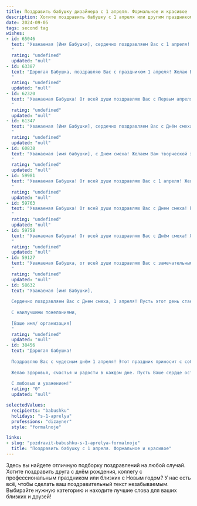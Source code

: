```yaml
---
title: Поздравить бабушку дизайнера с 1 апреля. Формальное и красивое
description: Хотите поздравить бабушку с 1 апреля или другим праздником? Наш ИИ создаст незабываемое поздравление, а вы обязательно выделитесь среди других.  
date: 2024-09-05
tags: second tag
wishes:
- id: 65046
  text: "Уважаемая [Имя Бабушки], сердечно поздравляем Вас с 1 апреля! Желаем Вам творческого вдохновения и ярких красок в жизни, как в Ваших дизайнерских работах. Пусть этот день принесет Вам радость, улыбки и приятные сюрпризы!
  "
  rating: "undefined"
  updated: "null"
- id: 63387
  text: "Дорогая Бабушка, поздравляю Вас с праздником 1 апреля! Желаю Вам ярких, креативных идей, как в Вашей работе дизайнера, так и в жизни. Пусть каждый день будет наполнен красотой и вдохновением!
  "
  rating: "undefined"
  updated: "null"
- id: 62320
  text: "Уважаемая Бабушка! От всей души поздравляю Вас с Первым апреля! Желаю Вам творческого вдохновения, ярких идей и успехов в Вашей работе дизайнера. Пусть этот день принесет Вам улыбки, радость и много приятных моментов!
  "
  rating: "undefined"
  updated: "null"
- id: 61347
  text: "Уважаемая [Имя Бабушки], сердечно поздравляем Вас с Днём смеха! Желаем Вам всегда оставаться такой же яркой, креативной и талантливой, как Ваш талант дизайнера. Пусть Ваша жизнь будет наполнена вдохновением, позитивными эмоциями и радостными событиями!
  "
  rating: "undefined"
  updated: "null"
- id: 60838
  text: "Уважаемая [имя бабушки], с Днем смеха! Желаем Вам творческой энергии, ярких идей и новых вдохновляющих проектов. Пусть каждый день будет полон красок, как Ваши дизайнерские работы. Счастья, здоровья и праздничного настроения!
  "
  rating: "undefined"
  updated: "null"
- id: 59981
  text: "Уважаемая Бабушка! От всей души поздравляю Вас с 1 апреля! Желаю Вам ярких красок в жизни, вдохновения и творческих успехов в Вашей профессии дизайнера.
  "
  rating: "undefined"
  updated: "null"
- id: 59763
  text: "Уважаемая Бабушка! От всей души поздравляю Вас с Днем смеха! Пусть этот день принесет Вам массу радости, улыбок и приятных моментов. Желаю Вам крепкого здоровья, творческих успехов и ярких красок в Вашей жизни, которой Вы так талантливо украшаете мир своим дизайнерским мастерством.
  "
  rating: "undefined"
  updated: "null"
- id: 59758
  text: "Уважаемая Бабушка! От всей души поздравляю Вас с Днём смеха! Желаю Вам ярких красок, творческого вдохновения, безграничной фантазии и всегда прекрасного настроения, как у настоящего дизайнера! Пусть этот день принесет Вам много радости, улыбок и приятных сюрпризов!
  "
  rating: "undefined"
  updated: "null"
- id: 59127
  text: "Уважаемая Бабушка, от всей души поздравляю Вас с замечательным праздником 1 апреля! Желаю Вам творческих вдохновений, яркой палитры жизни и неиссякаемой энергии для воплощения всех Ваших дизайнерских идей!
  "
  rating: "undefined"
  updated: "null"
- id: 58632
  text: "Уважаемая [имя Бабушки],
  
  Сердечно поздравляем Вас с Днем смеха, 1 апреля! Пусть этот день станет ярким и наполненным радостью, смехом и приятными моментами. Желаем Вам неисчерпаемого вдохновения, творческих успехов и  всего самого доброго!
  
  С наилучшими пожеланиями,
  
  [Ваше имя/ организация]
  "
  rating: "undefined"
  updated: "null"
- id: 38456
  text: "Дорогая бабушка!
  
  Поздравляю Вас с чудесным днём 1 апреля! Этот праздник приносит с собой радость, улыбки и немного веселья. Ваша креативность и талант как дизайнера всегда вдохновляют и радуют нас. Пусть Ваши идеи и проекты продолжают процветать, наполняя мир красотой и гармонией.
  
  Желаю здоровья, счастья и радости в каждом дне. Пусть Ваше сердце остается молодым, а улыбка — искренней и яркой.
  
  С любовью и уважением!"
  rating: "0"
  updated: "null"

selectedValues:
  recipients: "babushku"
  holidays: "s-1-aprelya"
  professions: "dizayner"
  style: "formalnoje"

links:
- slug: "pozdravit-babushku-s-1-aprelya-formalnoje"
  title: "Поздравить бабушку с 1 апреля. Формальное и красивое"
---
```


Здесь вы найдете отличную подборку поздравлений на любой случай. 
Хотите поздравить друга с днём рождения, коллегу с профессиональным праздником или близких с Новым годом? У нас есть всё, чтобы сделать ваш поздравительный текст незабываемым. Выбирайте нужную категорию и находите лучшие слова для ваших близких и друзей!
